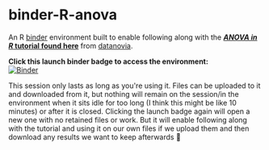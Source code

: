 # binder-R-anova
An R [binder](https://mybinder.readthedocs.io/en/latest/) environment built to enable following along with the [***ANOVA in R* tutorial found here**](https://www.datanovia.com/en/lessons/anova-in-r/) from [datanovia](https://www.datanovia.com/en/).

**Click this launch binder badge to access the environment:**  
[![Binder](https://mybinder.org/badge_logo.svg)](https://mybinder.org/v2/gh/AstrobioMike/binder-R-anova/master?urlpath=rstudio)

This session only lasts as long as you're using it. Files can be uploaded to it and downloaded from it, but nothing will remain on the session/in the environment when it sits idle for too long (I think this might be like 10 minutes) or after it is closed. Clicking the launch badge again will open a new one with no retained files or work. But it will enable following along with the tutorial and using it on our own files if we upload them and then download any results we want to keep afterwards 🙂

